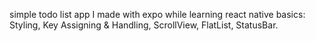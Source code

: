 simple todo list app I made with expo while learning react native basics:
  Styling, Key Assigning & Handling, ScrollView, FlatList, StatusBar.
